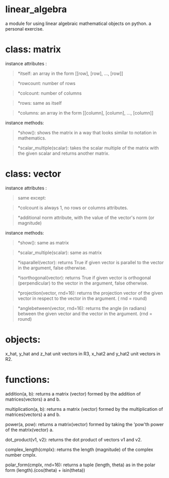# linear_algebra
a module for using linear algebraic mathematical objects on python. a personal exercise.

# class: matrix

instance attributes : 

>*itself:   an array in the form [[row], [row], ..., [row]] 

>*rowcount:  number of rows

>*colcount:  number of columns

>*rows:   same as itself

>*columns:  an array in the form [[column], [column], ..., [column]]

instance methods:

>*show():   shows the matrix in a way that looks similar to notation in mathematics.

>*scalar_multiple(scalar):  takes the scalar multiple of the matrix with the given scalar and returns another matrix.

# class: vector

instance attributes : 

> same except:

> *colcount is always 1, no rows or columns attributes.

> *additional norm attribute, with the value of the vector's norm (or magnitude)

instance methods:

> *show():  same as matrix

> *scalar_multiple(scalar):   same as matrix

> *isparallel(vector):    returns True if given vector is parallel to the vector in the argument, false otherwise.

> *isorthogonal(vector):    returns True if given vector is orthogonal (perpendicular) to the vector in the argument, false otherwise.

> *projection(vector, rnd=16):    returns the projection vector of the given vector in respect to the vector in the argument. ( rnd = round)

> *anglebetween(vector, rnd=16):    returns the angle (in radians) between the given vector and the vector in the argument. (rnd = round)

# objects:

 x_hat, y_hat and z_hat unit vectors in R3, x_hat2 and y_hat2 unit vectors in R2.

# functions:

addition(a, b):   returns a matrix (vector) formed by the addition of matrices(vectors) a and b.

multiplication(a, b):   returns a matrix (vector) formed by the multiplication of matrices(vectors) a and b.

power(a, pow):   returns a matrix(vector) formed by taking the 'pow'th power of the matrix(vector) a.

dot_product(v1, v2):    returns the dot product of vectors v1 and v2.

complex_length(cmplx):    returns the length (magnitude) of the complex number cmplx.

polar_form(cmplx, rnd=16):    returns a tuple (length, theta) as in the polar form (length).(cos(theta) + isin(theta))
